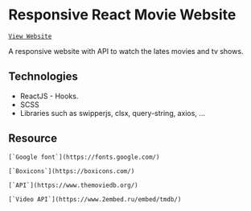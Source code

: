 # Responsive React Movie Website

 [`View Website`](https://ro-flix.vercel.app/)
 
 A responsive website with API to watch the lates movies and tv shows.


## Technologies

- ReactJS - Hooks.
- SCSS
- Libraries such as swipperjs, clsx, query-string, axios, ...


## Resource

    [`Google font`](https://fonts.google.com/)

    [`Boxicons`](https://boxicons.com/)

    [`API`](https://www.themoviedb.org/)
    
    [`Video API`](https://www.2embed.ru/embed/tmdb/)
